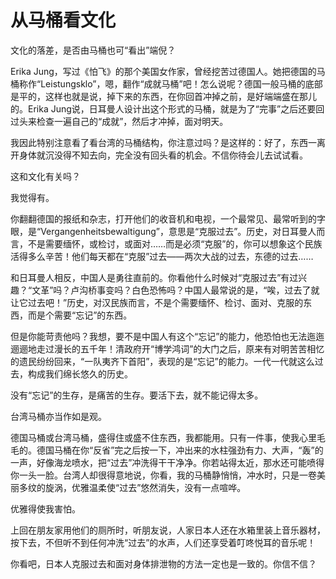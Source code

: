 # 从马桶看文化

文化的落差，是否由马桶也可“看出”端倪？ 

Erika Jung，写过《怕飞》的那个美国女作家，曾经挖苦过德国人。她把德国的马桶称作“Leistungsklo”，嗯，翻作“成就马桶”吧！怎么说呢？德国一般马桶的底部是平的，这样也就是说，掉下来的东西，在你回首冲掉之前，是好端端盛在那儿的。Erika Jung说，日耳曼人设计出这个形式的马桶，就是为了“完事”之后还要回过头来检查一遍自己的“成就”，然后才冲掉，面对明天。 

我因此特别注意看了看台湾的马桶结构，你注意过吗？是这样的：好了，东西一离开身体就沉没得不知去向，完全没有回头看的机会。不信你待会儿去试试看。 

这和文化有关吗？ 

我觉得有。 

你翻翻德国的报纸和杂志，打开他们的收音机和电视，一个最常见、最常听到的字眼，是“Vergangenheitsbewaltigung”，意思是“克服过去”。历史，对日耳曼人而言，不是需要缅怀，或检讨，或面对……而是必须“克服”的，你可以想象这个民族活得多么辛苦！他们每天都在“克服”过去——两次大战的过去，东德的过去…… 

和日耳曼人相反，中国人是勇往直前的。你看他什么时候对“克服过去”有过兴趣？“文革”吗？卢沟桥事变吗？白色恐怖吗？中国人最常说的是，“唉，过去了就让它过去吧！”历史，对汉民族而言，不是个需要缅怀、检讨、面对、克服的东西，而是个需要“忘记”的东西。 

但是你能苛责他吗？我想，要不是中国人有这个“忘记”的能力，他恐怕也无法迤迤逦逦地走过漫长的五千年！清政府开“博学鸿词”的大门之后，原来有对明苦苦相忆的遗民纷纷回来，“一队夷齐下首阳”，表现的是“忘记”的能力。一代一代就这么过去，构成我们绵长悠久的历史。 

没有“忘记”的生存，是痛苦的生存。要活下去，就不能记得太多。 

台湾马桶亦当作如是观。 

德国马桶或台湾马桶，盛得住或盛不住东西，我都能用。只有一件事，使我心里毛毛的。德国马桶在你“反省”完之后按一下，冲出来的水柱强劲有力、大声，“轰”的一声，好像海龙喷水，把“过去”冲洗得干干净净。你若站得太近，那水还可能喷得你一头一脸。台湾人却很得意地说，你看，我的马桶静悄悄，冲水时，只是一卷美丽多纹的旋涡，优雅温柔使“过去”悠然消失，没有一点喧哗。 

优雅得使我害怕。 

上回在朋友家用他们的厕所时，听朋友说，人家日本人还在水箱里装上音乐器材，按下去，不但听不到任何冲洗“过去”的水声，人们还享受着叮咚悦耳的音乐呢！ 

你看吧，日本人克服过去和面对身体排泄物的方法一定也是一致的。你信不信？